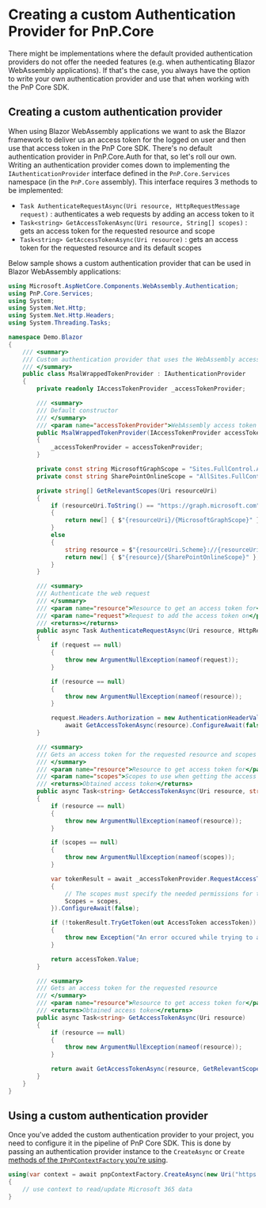 # Creating a custom Authentication Provider for PnP.Core

There might be implementations where the default provided authentication providers do not offer the needed features (e.g. when authenticating Blazor WebAssembly applications). If that's the case, you always have the option to write your own authentication provider and use that when working with the PnP Core SDK.

## Creating a custom authentication provider

When using Blazor WebAssembly applications we want to ask the Blazor framework to deliver us an access token for the logged on user and then use that access token in the PnP Core SDK. There's no default authentication provider in PnP.Core.Auth for that, so let's roll our own. Writing an authentication provider comes down to implementing the `IAuthenticationProvider` interface defined in the `PnP.Core.Services` namespace (in the `PnP.Core` assembly). This interface requires 3 methods to be implemented:

- `Task AuthenticateRequestAsync(Uri resource, HttpRequestMessage request)` : authenticates a web requests by adding an access token to it
- `Task<string> GetAccessTokenAsync(Uri resource, String[] scopes)` : gets an access token for the requested resource and scope
- `Task<string> GetAccessTokenAsync(Uri resource)` : gets an access token for the requested resource and its default scopes

Below sample shows a custom authentication provider that can be used in Blazor WebAssembly applications:

```csharp
using Microsoft.AspNetCore.Components.WebAssembly.Authentication;
using PnP.Core.Services;
using System;
using System.Net.Http;
using System.Net.Http.Headers;
using System.Threading.Tasks;

namespace Demo.Blazor
{
    /// <summary>
    /// Custom authentication provider that uses the WebAssembly access token provider to obtain an access token
    /// </summary>
    public class MsalWrappedTokenProvider : IAuthenticationProvider
    {
        private readonly IAccessTokenProvider _accessTokenProvider;

        /// <summary>
        /// Default constructor
        /// </summary>
        /// <param name="accessTokenProvider">WebAssembly access token provider instance</param>
        public MsalWrappedTokenProvider(IAccessTokenProvider accessTokenProvider)
        {
            _accessTokenProvider = accessTokenProvider;
        }

        private const string MicrosoftGraphScope = "Sites.FullControl.All";
        private const string SharePointOnlineScope = "AllSites.FullControl";

        private string[] GetRelevantScopes(Uri resourceUri)
        {
            if (resourceUri.ToString() == "https://graph.microsoft.com")
            {
                return new[] { $"{resourceUri}/{MicrosoftGraphScope}" };
            }
            else
            {
                string resource = $"{resourceUri.Scheme}://{resourceUri.DnsSafeHost}";
                return new[] { $"{resource}/{SharePointOnlineScope}" };
            }
        }

        /// <summary>
        /// Authenticate the web request
        /// </summary>
        /// <param name="resource">Resource to get an access token for</param>
        /// <param name="request">Request to add the access token on</param>
        /// <returns></returns>
        public async Task AuthenticateRequestAsync(Uri resource, HttpRequestMessage request)
        {
            if (request == null)
            {
                throw new ArgumentNullException(nameof(request));
            }

            if (resource == null)
            {
                throw new ArgumentNullException(nameof(resource));
            }

            request.Headers.Authorization = new AuthenticationHeaderValue("bearer",
                await GetAccessTokenAsync(resource).ConfigureAwait(false));
        }

        /// <summary>
        /// Gets an access token for the requested resource and scopes
        /// </summary>
        /// <param name="resource">Resource to get access token for</param>
        /// <param name="scopes">Scopes to use when getting the access token</param>
        /// <returns>Obtained access token</returns>
        public async Task<string> GetAccessTokenAsync(Uri resource, string[] scopes)
        {
            if (resource == null)
            {
                throw new ArgumentNullException(nameof(resource));
            }

            if (scopes == null)
            {
                throw new ArgumentNullException(nameof(scopes));
            }

            var tokenResult = await _accessTokenProvider.RequestAccessToken(new AccessTokenRequestOptions()
            {
                // The scopes must specify the needed permissions for the app to work
                Scopes = scopes,
            }).ConfigureAwait(false);

            if (!tokenResult.TryGetToken(out AccessToken accessToken))
            {
                throw new Exception("An error occured while trying to acquire the access token...");
            }

            return accessToken.Value;
        }

        /// <summary>
        /// Gets an access token for the requested resource
        /// </summary>
        /// <param name="resource">Resource to get access token for</param>
        /// <returns>Obtained access token</returns>
        public async Task<string> GetAccessTokenAsync(Uri resource)
        {
            if (resource == null)
            {
                throw new ArgumentNullException(nameof(resource));
            }

            return await GetAccessTokenAsync(resource, GetRelevantScopes(resource));
        }
    }
}
```

## Using a custom authentication provider

Once you've added the custom authentication provider to your project, you need to configure it in the pipeline of PnP Core SDK. This is done by passing an authentication provider instance to the `CreateAsync` or `Create` [methods of the `IPnPContextFactory` you're using](https://pnp.github.io/pnpcore/api/PnP.Core.Services.PnPContextFactory.html#methods).

```csharp
using(var context = await pnpContextFactory.CreateAsync(new Uri("https://contoso.sharepoint.com/sites/siteA"), myCustomAuthProvider))
{
    // use context to read/update Microsoft 365 data
}
```
